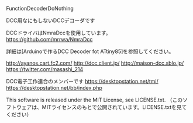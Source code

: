 FunctionDecoderDoNothing

DCC用なにもしないDCCデコーダです

DCCドライバはNmraDccを使用しています。
https://github.com/mrrwa/NmraDcc

詳細は[Arduinoで作るDCC Decoder fot ATtiny85]を参照してください。

http://ayanos.cart.fc2.com/ http://dcc.client.jp/ http://maison-dcc.sblo.jp/ https://twitter.com/masashi_214

DCC電子工作連合のメンバーです
https://desktopstation.net/tmi/ https://desktopstation.net/bb/index.php

This software is released under the MIT License, see LICENSE.txt.
（このソフトウェアは、MITライセンスのもとで公開されています。LICENSE.txtを見てください）
